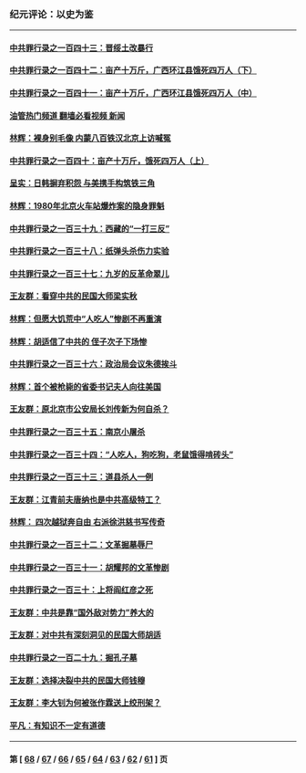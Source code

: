 ### 纪元评论：以史为鉴
---
#### [中共罪行录之一百四十三：晋绥土改暴行](../../pages/nsc1028/n14029965.md?07080330) 
#### [中共罪行录之一百四十二：亩产十万斤，广西环江县饿死四万人（下）](../../pages/nsc1028/n14027911.md?07080330) 
#### [中共罪行录之一百四十一：亩产十万斤，广西环江县饿死四万人（中）](../../pages/nsc1028/n14027089.md?07080330) 
#### [油管热门频道 翻墙必看视频 新闻](ok?07080330)
#### [林辉：裸身别毛像 内蒙八百铁汉北京上访喊冤](../../pages/nsc1028/n14026693.md?07080330) 
#### [中共罪行录之一百四十：亩产十万斤，饿死四万人（上）](../../pages/nsc1028/n14026657.md?07080330) 
#### [呈实：日韩摒弃积怨 与美携手构筑铁三角](../../pages/nsc1028/n14025196.md?07080330) 
#### [林辉：1980年北京火车站爆炸案的隐身罪魁](../../pages/nsc1028/n14024093.md?07080330) 
#### [中共罪行录之一百三十九：西藏的“一打三反”](../../pages/nsc1028/n14024088.md?07080330) 
#### [中共罪行录之一百三十八：纸弹头杀伤力实验](../../pages/nsc1028/n14022692.md?07080330) 
#### [中共罪行录之一百三十七：九岁的反革命翠儿](../../pages/nsc1028/n14020997.md?07080330) 
#### [王友群：看穿中共的民国大师梁实秋](../../pages/nsc1028/n14020649.md?07080330) 
#### [林辉：但愿大饥荒中“人吃人”惨剧不再重演](../../pages/nsc1028/n14020531.md?07080330) 
#### [林辉：胡适信了中共的 侄子次子下场惨](../../pages/nsc1028/n14019760.md?07080330) 
#### [中共罪行录之一百三十六：政治局会议朱德挨斗](../../pages/nsc1028/n14017983.md?07080330) 
#### [林辉：首个被枪毙的省委书记夫人向往美国](../../pages/nsc1028/n14017481.md?07080330) 
#### [王友群：原北京市公安局长刘传新为何自杀？](../../pages/nsc1028/n14016995.md?07080330) 
#### [中共罪行录之一百三十五：南京小屠杀](../../pages/nsc1028/n14015189.md?07080330) 
#### [中共罪行录之一百三十四：“人吃人，狗吃狗，老鼠饿得啃砖头”](../../pages/nsc1028/n14014478.md?07080330) 
#### [中共罪行录之一百三十三：道县杀人一例](../../pages/nsc1028/n14014033.md?07080330) 
#### [王友群：江青前夫唐纳也是中共高级特工？](../../pages/nsc1028/n14011375.md?07080330) 
#### [林辉： 四次越狱奔自由 右派徐洪慈书写传奇](../../pages/nsc1028/n14010438.md?07080330) 
#### [中共罪行录之一百三十二：文革掘墓辱尸](../../pages/nsc1028/n14009626.md?07080330) 
#### [中共罪行录之一百三十一：胡耀邦的文革惨剧](../../pages/nsc1028/n14007184.md?07080330) 
#### [中共罪行录之一百三十：上将阎红彦之死](../../pages/nsc1028/n14004426.md?07080330) 
#### [王友群：中共是靠“国外敌对势力”养大的](../../pages/nsc1028/n14004284.md?07080330) 
#### [王友群：对中共有深刻洞见的民国大师胡适](../../pages/nsc1028/n14003453.md?07080330) 
#### [中共罪行录之一百二十九：掘孔子墓](../../pages/nsc1028/n14003058.md?07080330) 
#### [王友群：选择决裂中共的民国大师钱穆](../../pages/nsc1028/n14001046.md?07080330) 
#### [王友群：李大钊为何被张作霖送上绞刑架？](../../pages/nsc1028/n13999290.md?07080330) 
#### [平凡：有知识不一定有道德](../../pages/nsc1028/n13998913.md?07080330) 

---
#### 第 [ [68](./68.md?07080330) / [67](./67.md?07080330) / [66](./66.md?07080330) / [65](./65.md?07080330) / [64](./64.md?07080330) / [63](./63.md?07080330) / [62](./62.md?07080330) / [61](./61.md?07080330) ] 页
